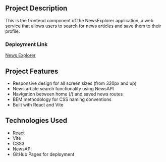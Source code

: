 ## Project Description

This is the frontend component of the NewsExplorer application, a web service that allows users to search for news articles and save them to their profile.


### Deployment Link

[News Explorer](https://www.atlaba.com/)

## Project Features

- Responsive design for all screen sizes (from 320px and up)
- News article search functionality using NewsAPI
- Navigation between home (/) and saved news routes
- BEM methodology for CSS naming conventions
- Built with React and Vite

## Technologies Used

- React
- Vite
- CSS3
- NewsAPI
- GitHub Pages for deployment
